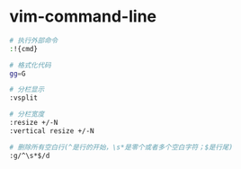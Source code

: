 # vim-command-line

```bash
# 执行外部命令
:!{cmd}

# 格式化代码
gg=G

# 分栏显示
:vsplit

# 分栏宽度
:resize +/-N
:vertical resize +/-N

# 删除所有空白行(^是行的开始，\s*是零个或者多个空白字符；$是行尾)
:g/^\s*$/d
```

